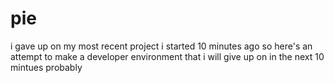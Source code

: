 # pie
i gave up on my most recent project i started 10 minutes ago so here's an attempt to make a developer environment that i will give up on in the next 10 mintues probably
